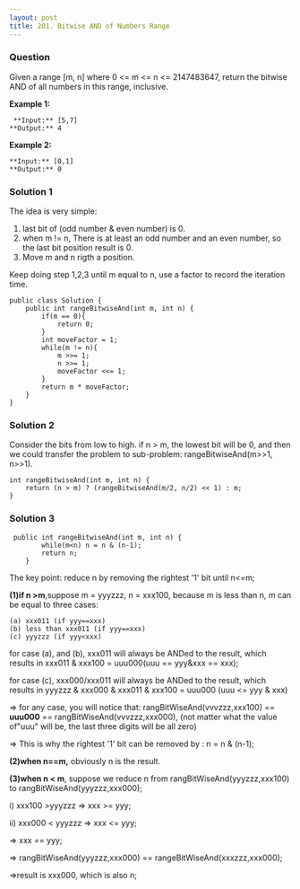 ```yaml
---
layout: post
title: 201. Bitwise AND of Numbers Range
---
```

### Question
Given a range [m, n] where 0 <= m <= n <= 2147483647, return the bitwise AND
of all numbers in this range, inclusive.

 **Example 1:**

    
    
     **Input:** [5,7]
    **Output:** 4
    

**Example 2:**

    
    
    **Input:** [0,1]
    **Output:** 0

### Solution 1
The idea is very simple:

  1. last bit of (odd number & even number) is 0.
  2. when m != n, There is at least an odd number and an even number, so the last bit position result is 0.
  3. Move m and n rigth a position.

Keep doing step 1,2,3 until m equal to n, use a factor to record the iteration
time.

    
    
    public class Solution {
        public int rangeBitwiseAnd(int m, int n) {
            if(m == 0){
                return 0;
            }
            int moveFactor = 1;
            while(m != n){
                m >>= 1;
                n >>= 1;
                moveFactor <<= 1;
            }
            return m * moveFactor;
        }
    }


### Solution 2
Consider the bits from low to high. if n > m, the lowest bit will be 0, and
then we could transfer the problem to sub-problem: rangeBitwiseAnd(m>>1,
n>>1).

    
    
    int rangeBitwiseAnd(int m, int n) {
        return (n > m) ? (rangeBitwiseAnd(m/2, n/2) << 1) : m;
    }


### Solution 3
    
    
     public int rangeBitwiseAnd(int m, int n) {
            while(m<n) n = n & (n-1);
            return n;
        }
    

The key point: reduce n by removing the rightest '1' bit until n<=m;

**(1)if n >m**,suppose m = yyyzzz, n = xxx100, because m is less than n, m can
be equal to three cases:

    
    
    (a) xxx011 (if yyy==xxx)
    (b) less than xxx011 (if yyy==xxx)
    (c) yyyzzz (if yyy<xxx)
    

for case (a), and (b), xxx011 will always be ANDed to the result, which
results in xxx011 & xxx100 = uuu000(uuu == yyy&xxx == xxx);

for case (c), xxx000/xxx011 will always be ANDed to the result, which results
in yyyzzz & xxx000 & xxx011 & xxx100 = uuu000 (uuu <= yyy & xxx)

=> for any case, you will notice that: rangBitWiseAnd(vvvzzz,xxx100) ==
**uuu000** == rangBitWiseAnd(vvvzzz,xxx000), (not matter what the value
of"uuu" will be, the last three digits will be all zero)

=> This is why the rightest '1' bit can be removed by : n = n & (n-1);

 **(2)when n==m,** obviously n is the result.

 **(3)when n < m**, suppose we reduce n from rangBitWiseAnd(yyyzzz,xxx100) to
rangBitWiseAnd(yyyzzz,xxx000);

i) xxx100 >yyyzzz => xxx >= yyy;

ii) xxx000 < yyyzzz => xxx <= yyy;

=> xxx == yyy;

=> rangBitWiseAnd(yyyzzz,xxx000) == rangeBitWiseAnd(xxxzzz,xxx000);

=>result is xxx000, which is also n;



